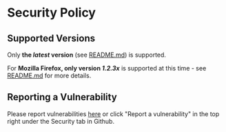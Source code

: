 # Security Policy

## Supported Versions

Only **the _latest_ version** (see [README.md](https://github.com/chrisputnam9/chrome-google-keep-full-screen/blob/master/README.md)) is supported.

For **Mozilla Firefox, only version _1.2.3x_** is supported at this time - see [README.md](https://github.com/chrisputnam9/chrome-google-keep-full-screen/blob/master/README.md) for more details.

## Reporting a Vulnerability

Please report vulnerabilities [here](https://github.com/chrisputnam9/chrome-google-keep-full-screen/security/advisories/new) or click "Report a vulnerability" in the top right under the Security tab in Github.
